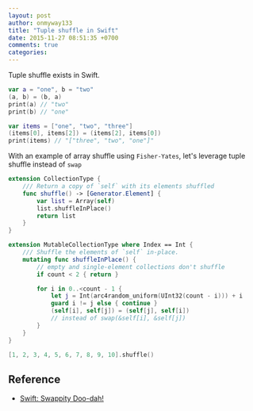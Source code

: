 ```yaml
---
layout: post
author: onmyway133
title: "Tuple shuffle in Swift"
date: 2015-11-27 08:51:35 +0700
comments: true
categories:
---
```


Tuple shuffle exists in Swift.

```swift
var a = "one", b = "two"
(a, b) = (b, a)
print(a) // "two"
print(b) // "one"
```

```swift
var items = ["one", "two", "three"]
(items[0], items[2]) = (items[2], items[0])
print(items) // "["three", "two", "one"]"
```

With an example of array shuffle using `Fisher-Yates`, let's leverage tuple shuffle instead of `swap`

```swift
extension CollectionType {
    /// Return a copy of `self` with its elements shuffled
    func shuffle() -> [Generator.Element] {
        var list = Array(self)
        list.shuffleInPlace()
        return list
    }
}

extension MutableCollectionType where Index == Int {
    /// Shuffle the elements of `self` in-place.
    mutating func shuffleInPlace() {
        // empty and single-element collections don't shuffle
        if count < 2 { return }

        for i in 0..<count - 1 {
            let j = Int(arc4random_uniform(UInt32(count - i))) + i
            guard i != j else { continue }
            (self[i], self[j]) = (self[j], self[i])
            // instead of swap(&self[i], &self[j])
        }
    }
}

[1, 2, 3, 4, 5, 6, 7, 8, 9, 10].shuffle()

```

Reference
--
- [Swift: Swappity Doo-dah!](http://ericasadun.com/2015/06/02/swift-swappity-doo-dah/)
